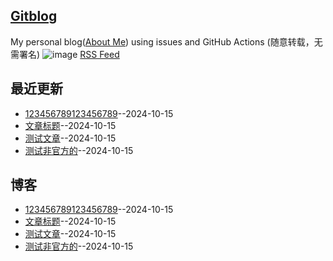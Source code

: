 ## [Gitblog](https://yihong0618.github.io/gitblog/)
My personal blog([About Me](https://github.com/yihong0618/gitblog/issues/282)) using issues and GitHub Actions (随意转载，无需署名)
![image](https://github.com/user-attachments/assets/a168bf11-661e-4566-b042-7fc9544de528)
[RSS Feed](https://raw.githubusercontent.com/692/blog/master/feed.xml)

## 最近更新
- [123456789123456789](https://github.com/692/blog/issues/4)--2024-10-15
- [文章标题](https://github.com/692/blog/issues/3)--2024-10-15
- [测试文章](https://github.com/692/blog/issues/2)--2024-10-15
- [测试非官方的](https://github.com/692/blog/issues/1)--2024-10-15
## 博客
- [123456789123456789](https://github.com/692/blog/issues/4)--2024-10-15
- [文章标题](https://github.com/692/blog/issues/3)--2024-10-15
- [测试文章](https://github.com/692/blog/issues/2)--2024-10-15
- [测试非官方的](https://github.com/692/blog/issues/1)--2024-10-15
